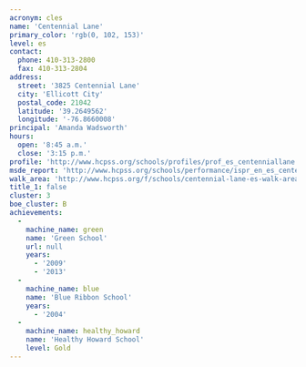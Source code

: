 ```yaml
---
acronym: cles
name: 'Centennial Lane'
primary_color: 'rgb(0, 102, 153)'
level: es
contact:
  phone: 410-313-2800
  fax: 410-313-2804
address:
  street: '3825 Centennial Lane'
  city: 'Ellicott City'
  postal_code: 21042
  latitude: '39.2649562'
  longitude: '-76.8660008'
principal: 'Amanda Wadsworth'
hours:
  open: '8:45 a.m.'
  close: '3:15 p.m.'
profile: 'http://www.hcpss.org/schools/profiles/prof_es_centenniallane.pdf'
msde_report: 'http://www.hcpss.org/schools/performance/ispr_en_es_centenniallane.pdf'
walk_area: 'http://www.hcpss.org/f/schools/centennial-lane-es-walk-area.pdf'
title_1: false
cluster: 3
boe_cluster: B
achievements:
  -
    machine_name: green
    name: 'Green School'
    url: null
    years:
      - '2009'
      - '2013'
  -
    machine_name: blue
    name: 'Blue Ribbon School'
    years:
      - '2004'
  -
    machine_name: healthy_howard
    name: 'Healthy Howard School'
    level: Gold
---
```

